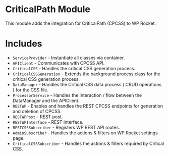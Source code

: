 # CriticalPath Module
This module adds the integration for CriticalPath (CPCSS) to WP Rocket.

# Includes
* `ServiceProvider`       - Instantiate all classes via container.
* `APIClient`             - Communicates with CPCSS API.
* `CriticalCSS`           - Handles the critical CSS generation process.
* `CriticalCSSGeneration` - Extends the background process class for the critical CSS generation process.
* `DataManager`           - Handles the Critical CSS data process ( CRUD operations ) for the CSS file.
* `ProcessorService`      - Handles the interaction / flow between the DataManager and the APIClient.
* `RESTWP`                - Enables and handles the REST CPCSS endpoints for generation and deletion of CPCSS.
* `RESTWPPost`            - REST post.
* `RESTWPInterface`       - REST interface.
* `RESTCSSSubscriber`     - Registers WP REST API routes.
* `AdminSubscriber`       - Handles the actions & filters on WP Rocket settings page.
* `CriticalCSSSubscriber` - Handles the actions & filters required by Critical CSS.
